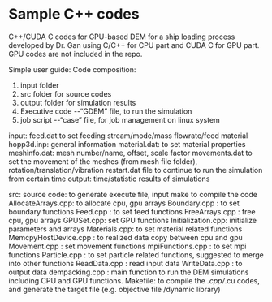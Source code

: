 # Sample C++ codes 
C++/CUDA C codes for GPU-based DEM for a ship loading process developed by Dr. Gan using C/C++ for CPU part and CUDA C for GPU part. GPU codes are not included in the repo. 

Simple user guide: 
Code composition: 
1) input folder
2) src folder for source codes
3) output folder for simulation results
4) Executive code --“GDEM” file, to run the simulation
5) job script --“case” file, for job management on linux system

input: 
feed.dat to set feeding stream/mode/mass flowrate/feed material
hopp3d.inp: general information
material.dat:  to set material properties
meshinfo.dat: mesh number/name, offset, scale factor
movements.dat to set the movement of the meshes (from mesh file folder), rotation/translation/vibration
restart.dat file to  continue to run the simulation from certain time
output:  time/statistic results of simulations

src:  source code: to generate execute file, input make to compile the code
AllocateArrays.cpp: to allocate cpu, gpu arrays
Boundary.cpp : to set boundary functions
Feed.cpp : to set feed functions
FreeArrays.cpp : free cpu, gpu arrays
GPUSet.cpp: set GPU functions
Initialization.cpp: initialize parameters and arrays
Materials.cpp: to set material related functions
MemcpyHostDevice.cpp : to realized data copy between cpu and gpu
Movement.cpp  : set movement functions
mpiFunctions.cpp : to set mpi functions
Particle.cpp  : to set particle related functions, suggested to merge into other functions
ReadData.cpp : read input data
WriteData.cpp : to output data
dempacking.cpp : main function to run the DEM simulations including CPU and GPU functions.
Makefile: to compile the *.cpp/*.cu codes, and generate the target file (e.g. objective file /dynamic library)

